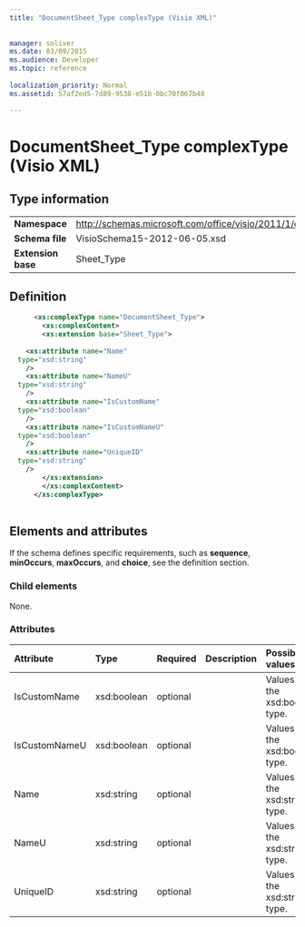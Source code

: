 ```yaml
---
title: "DocumentSheet_Type complexType (Visio XML)"
 
 
manager: soliver
ms.date: 03/09/2015
ms.audience: Developer
ms.topic: reference
 
localization_priority: Normal
ms.assetid: 57af2ed5-7d89-9538-e51b-0bc70f067b40

---
```


# DocumentSheet_Type complexType (Visio XML)

## Type information

|||
|:-----|:-----|
|**Namespace** <br/> |http://schemas.microsoft.com/office/visio/2011/1/core  <br/> |
|**Schema file** <br/> |VisioSchema15-2012-06-05.xsd  <br/> |
|**Extension base** <br/> |Sheet_Type  <br/> |
   
## Definition

```XML
      <xs:complexType name="DocumentSheet_Type">
        <xs:complexContent>
        <xs:extension base="Sheet_Type">
      
    <xs:attribute name="Name"
  type="xsd:string"
    />
    <xs:attribute name="NameU"
  type="xsd:string"
    />
    <xs:attribute name="IsCustomName"
  type="xsd:boolean"
    />
    <xs:attribute name="IsCustomNameU"
  type="xsd:boolean"
    />
    <xs:attribute name="UniqueID"
  type="xsd:string"
    />
        </xs:extension>
        </xs:complexContent>
      </xs:complexType>
      
```

## Elements and attributes

If the schema defines specific requirements, such as **sequence**, **minOccurs**, **maxOccurs**, and **choice**, see the definition section. 
  
### Child elements

None.
  
### Attributes

|**Attribute**|**Type**|**Required**|**Description**|**Possible values**|
|:-----|:-----|:-----|:-----|:-----|
|IsCustomName  <br/> |xsd:boolean  <br/> |optional  <br/> ||Values of the xsd:boolean type.  <br/> |
|IsCustomNameU  <br/> |xsd:boolean  <br/> |optional  <br/> ||Values of the xsd:boolean type.  <br/> |
|Name  <br/> |xsd:string  <br/> |optional  <br/> ||Values of the xsd:string type.  <br/> |
|NameU  <br/> |xsd:string  <br/> |optional  <br/> ||Values of the xsd:string type.  <br/> |
|UniqueID  <br/> |xsd:string  <br/> |optional  <br/> ||Values of the xsd:string type.  <br/> |
   

